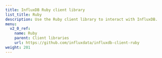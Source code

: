 ```yaml
---
title: InfluxDB Ruby client library
list_title: Ruby
description: Use the Ruby client library to interact with InfluxDB.
menu:
  v2_0_ref:
    name: Ruby
    parent: Client libraries
    url: https://github.com/influxdata/influxdb-client-ruby
weight: 201
---
```

